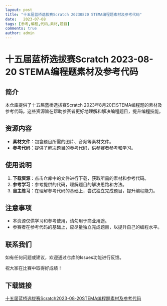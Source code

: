 ```yaml
---
layout: post
title: "十五届蓝桥选拔赛Scratch 20230820 STEMA编程题素材及参考代码"
date:   2023-07-08
tags: [参考,编程,代码,素材,题目]
comments: true
author: admin
---
```

# 十五届蓝桥选拔赛Scratch 2023-08-20 STEMA编程题素材及参考代码

## 简介

本仓库提供了十五届蓝桥选拔赛Scratch 2023年8月20日STEMA编程题的素材及参考代码。这些资源旨在帮助参赛者更好地理解和解决编程题目，提升编程技能。

## 资源内容

- **素材文件**：包含题目所需的图片、音频等素材文件。
- **参考代码**：提供了解决题目的参考代码，供参赛者参考和学习。

## 使用说明

1. **下载资源**：点击仓库中的文件进行下载，获取所需的素材和参考代码。
2. **参考学习**：参考提供的代码，理解题目的解决思路和方法。
3. **自主练习**：在理解参考代码的基础上，尝试独立完成题目，提升编程能力。

## 注意事项

- 本资源仅供学习和参考使用，请勿用于商业用途。
- 参赛者在参考代码的基础上，应尽量独立完成题目，以提升自己的编程水平。

## 联系我们

如有任何问题或建议，欢迎通过仓库的Issues功能进行反馈。

祝大家在比赛中取得好成绩！

## 下载链接

[十五届蓝桥选拔赛Scratch2023-08-20STEMA编程题素材及参考代码](https://pan.quark.cn/s/c9c64f1a7e58)